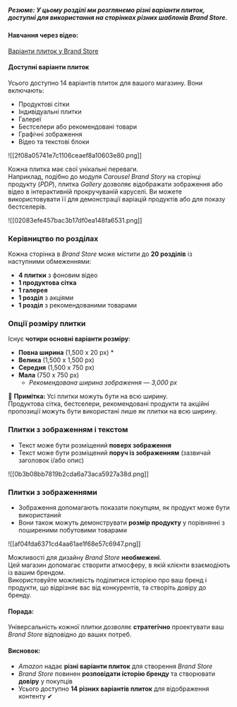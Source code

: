 ##### **Резюме**: У цьому розділі ми розглянемо різні варіанти плиток, доступні для використання на сторінках різних шаблонів Brand Store.

#### **Навчання через відео:**
[Варіанти плиток у Brand Store](https://www.youtube.com/watch?v=X8SWLEV9B64)

#### **Доступні варіанти плиток**
Усього доступно 14 варіантів плиток для вашого магазину. Вони включають:

- Продуктові сітки
- Індивідуальні плитки
- Галереї
- Бестселери або рекомендовані товари
- Графічні зображення
- Відео та текстові блоки

![[2f08a05741e7c1106ceaef8a10603e80.png]]

Кожна плитка має свої унікальні переваги.  
Наприклад, подібно до модуля _Carousel Brand Story_ на сторінці продукту (_PDP_), плитка _Gallery_ дозволяє відображати зображення або відео в інтерактивній прокручуваній каруселі. Ви можете використовувати її для демонстрації варіацій продуктів або для показу бестселерів.

![[02083efe457bac3b17df0ea148fa6531.png]]

### **Керівництво по розділах**
Кожна сторінка в _Brand Store_ може містити до **20 розділів** із наступними обмеженнями:

- **4 плитки** з фоновим відео
- **1 продуктова сітка**
- **1 галерея**
- **1 розділ** з акціями
- **1 розділ** з рекомендованими товарами

### **Опції розміру плитки**
Існує **чотири основні варіанти розміру**:

- **Повна ширина** (1,500 x 20 px) *
- **Велика** (1,500 x 1,500 px)
- **Середня** (1,500 x 750 px)
- **Мала** (750 x 750 px)  
    * _Рекомендована ширина зображення — 3,000 px_

📌 **Примітка:** Усі плитки можуть бути на всю ширину.  
Продуктова сітка, бестселери, рекомендовані продукти та акційні пропозиції можуть бути використані лише як плитки на всю ширину.

### **Плитки з зображенням і текстом**
- Текст може бути розміщений **поверх зображення**
- Текст може бути розміщений **поруч із зображенням** (зазвичай заголовок і/або опис)

![[0b3b08bb7819b2cda6a73aca5927a38d.png]]

### **Плитки з зображеннями**
- Зображення допомагають показати покупцям, як продукт може бути використаний
- Вони також можуть демонструвати **розмір продукту** у порівнянні з поширеними побутовими товарами

![[af04fda6371cd4aa61ae1f68e57c6947.png]]

Можливості для дизайну _Brand Store_ **необмежені**.  
Цей магазин допомагає створити атмосферу, в якій клієнти взаємодіють із вашим брендом.  
Використовуйте можливість поділитися історією про ваш бренд і продукти, що відрізняє вас від конкурентів, та створіть довіру до бренду.

#### **Порада:**
Універсальність кожної плитки дозволяє **стратегічно** проектувати ваш _Brand Store_ відповідно до ваших потреб.

#### **Висновок:**
- _Amazon_ надає **різні варіанти плиток** для створення _Brand Store_
- _Brand Store_ повинен **розповідати історію бренду** та створювати **довіру** у покупців
- Усього доступно **14 різних варіантів плиток** для відображення контенту ✔